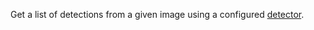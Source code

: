 Get a list of detections from a given image using a configured [detector](/services/vision/#detections).
